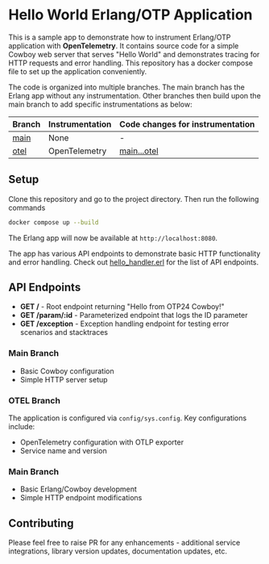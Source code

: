 # Hello World Erlang/OTP Application

This is a sample app to demonstrate how to instrument Erlang/OTP application with **OpenTelemetry**. It contains source code for a simple Cowboy web server that serves "Hello World" and demonstrates tracing for HTTP requests and error handling. This repository has a docker compose file to set up the application conveniently.

The code is organized into multiple branches. The main branch has the Erlang app without any instrumentation. Other branches then build upon the main branch to add specific instrumentations as below:

| Branch                                                                         | Instrumentation | Code changes for instrumentation                                                                |
| ------------------------------------------------------------------------------ | --------------- | ----------------------------------------------------------------------------------------------- |
| [main](https://github.com/cubeapm/sample-project-erlang-otp/tree/main)                    | None            | -                                                                                               |
| [otel](https://github.com/cubeapm/sample-project-erlang-otp/tree/otel)                    | OpenTelemetry   | [main...otel](https://github.com/cubeapm/sample-project-erlang-otp/compare/main...otel)                    |

## Setup

Clone this repository and go to the project directory. Then run the following commands

```bash
docker compose up --build
```

The Erlang app will now be available at `http://localhost:8080`.

The app has various API endpoints to demonstrate basic HTTP functionality and error handling. Check out [hello_handler.erl](src/hello_handler.erl) for the list of API endpoints.

## API Endpoints

- **GET /** - Root endpoint returning "Hello from OTP24 Cowboy!"
- **GET /param/:id** - Parameterized endpoint that logs the ID parameter
- **GET /exception** - Exception handling endpoint for testing error scenarios and stacktraces

### Main Branch
- Basic Cowboy configuration
- Simple HTTP server setup

### OTEL Branch
The application is configured via `config/sys.config`. Key configurations include:
- OpenTelemetry configuration with OTLP exporter
- Service name and version


### Main Branch
- Basic Erlang/Cowboy development
- Simple HTTP endpoint modifications

## Contributing

Please feel free to raise PR for any enhancements - additional service integrations, library version updates, documentation updates, etc.
